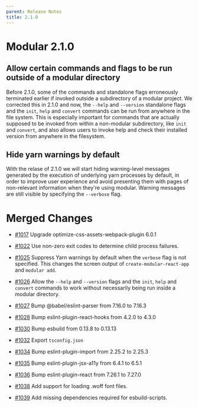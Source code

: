 ```yaml
---
parent: Release Notes
title: 2.1.0
---
```


# Modular 2.1.0

## Allow certain commands and flags to be run outside of a modular directory

Before 2.1.0, some of the commands and standalone flags erroneously terminated
earlier if invoked outside a subdirectory of a modular project. We corrected
this in 2.1.0 and now, the `--help` and `--version` standalone flags and the
`init`, `help` and `convert` commands can be run from anywhere in the file
system. This is especially important for commands that are actually supposed to
be invoked from within a non-modular subdirectory, like `init` and `convert`,
and also allows users to invoke help and check their installed version from
anywhere in the filesystem.

## Hide yarn warnings by default

With the relase of 2.1.0 we will start hiding warning-level messages generated
by the execution of underlying yarn processes by default, in order to improve
user experience and avoid presenting them with pages of non-relevant information
when they're using modular. Warning messages are still visible by specifying the
`--verbose` flag.

# Merged Changes

- [#1017](https://github.com/jpmorganchase/modular/pull/1017) Upgrade
  optimize-css-assets-webpack-plugin 6.0.1

- [#1022](https://github.com/jpmorganchase/modular/pull/1022) Use non-zero exit
  codes to determine child process failures.

- [#1025](https://github.com/jpmorganchase/modular/pull/1025) Suppress Yarn
  warnings by default when the `verbose` flag is not specified. This changes the
  screen output of `create-modular-react-app` and `modular add`.

- [#1026](https://github.com/jpmorganchase/modular/pull/1026) Allow the `--help`
  and `--version` flags and the `init`, `help` and `convert` commands to work
  without necessarily being run inside a modular directory.

- [#1027](https://github.com/jpmorganchase/modular/pull/1027) Bump
  @babel/eslint-parser from 7.16.0 to 7.16.3

- [#1028](https://github.com/jpmorganchase/modular/pull/1028) Bump
  eslint-plugin-react-hooks from 4.2.0 to 4.3.0

- [#1030](https://github.com/jpmorganchase/modular/pull/1030) Bump esbuild from
  0.13.8 to 0.13.13

- [#1032](https://github.com/jpmorganchase/modular/pull/1032) Export
  `tsconfig.json`

- [#1034](https://github.com/jpmorganchase/modular/pull/1034) Bump
  eslint-plugin-import from 2.25.2 to 2.25.3

- [#1035](https://github.com/jpmorganchase/modular/pull/1035) Bump
  eslint-plugin-jsx-a11y from 6.4.1 to 6.5.1

- [#1036](https://github.com/jpmorganchase/modular/pull/1036) Bump
  eslint-plugin-react from 7.26.1 to 7.27.0

- [#1038](https://github.com/jpmorganchase/modular/pull/1038) Add support for
  loading .woff font files.

- [#1039](https://github.com/jpmorganchase/modular/pull/1039) Add missing
  dependencies required for esbuild-scripts.
